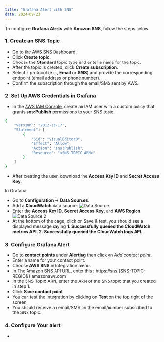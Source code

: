 ```yaml
---
title: "Grafana Alert with SNS"
date: 2024-09-23
---
```


To configure **Grafana Alerts** with **Amazon SNS**, follow the steps below.

### 1. Create an SNS Topic
- Go to the [AWS SNS Dashboard](https://console.aws.amazon.com/sns/home).
- Click **Create topic**.
- Choose the **Standard** topic type and enter a name for the topic.
- After the topic is created, click **Create subscription**.
- Select a protocol (e.g., **Email** or **SMS**) and provide the corresponding endpoint (email address or phone number).
- Confirm the subscription through the email/SMS sent by AWS.

### 2. Set Up AWS Credentials in Grafana
- In the [AWS IAM Console](https://console.aws.amazon.com/iam/), create an IAM user with a custom policy that grants **sns:Publish** permissions to your SNS topic.
```sh
{
    "Version": "2012-10-17",
    "Statement": [
        {
            "Sid": "VisualEditor0",
            "Effect": "Allow",
            "Action": "sns:Publish",
            "Resource": "<SNS-TOPIC-ARN>"
        }
    ]
}
```
- After creating the user, download the **Access Key ID** and **Secret Access Key**.

In Grafana:
- Go to **Configuration** → **Data Sources**.
- Add a **CloudWatch** data source.
![Data Source](/datasource.png)
- Enter the **Access Key ID**, **Secret Access Key**, and **AWS Region**.
![Data Source 2](/datasource2.png)
- At the bottom of the page, click on Save & test, you should see a displayed message saying **1. Successfully queried the CloudWatch metrics API. 2. Successfully queried the CloudWatch logs API.**

### 3. Configure Grafana Alert
- Go to **contact points** under **Alerting** then click on *Add contact point*.
- Enter a name for your contact point.
- Choose **AWS SNS** in Integration menu.
- In The Amazon SNS API URL, enter this : https://sns.{SNS-TOPIC-REGION}.amazonaws.com
- In the SNS Topic ARN, enter the ARN of the SNS topic that you created in step **1**.
- Click **Save contact point**
- You can test the integration by clicking on **Test** on the top right of the screen
- You should receive an email/SMS on the email/number subscribed to the SNS topic.

### 4. Configure Your alert
- 

